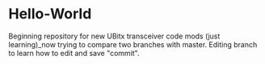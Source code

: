 # Hello-World
Beginning repository for new UBitx transceiver code mods (just learning)_now trying to compare two branches with master. 
Editing branch to learn how to edit and save "commit".

